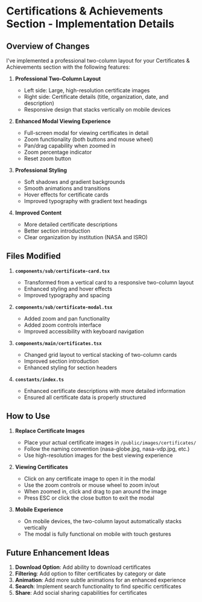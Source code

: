 # Certifications & Achievements Section - Implementation Details

## Overview of Changes

I've implemented a professional two-column layout for your Certificates & Achievements section with the following features:

1. **Professional Two-Column Layout**
   - Left side: Large, high-resolution certificate images
   - Right side: Certificate details (title, organization, date, and description)
   - Responsive design that stacks vertically on mobile devices

2. **Enhanced Modal Viewing Experience**
   - Full-screen modal for viewing certificates in detail
   - Zoom functionality (both buttons and mouse wheel)
   - Pan/drag capability when zoomed in
   - Zoom percentage indicator
   - Reset zoom button

3. **Professional Styling**
   - Soft shadows and gradient backgrounds
   - Smooth animations and transitions
   - Hover effects for certificate cards
   - Improved typography with gradient text headings

4. **Improved Content**
   - More detailed certificate descriptions
   - Better section introduction
   - Clear organization by institution (NASA and ISRO)

## Files Modified

1. **`components/sub/certificate-card.tsx`**
   - Transformed from a vertical card to a responsive two-column layout
   - Enhanced styling and hover effects
   - Improved typography and spacing

2. **`components/sub/certificate-modal.tsx`**
   - Added zoom and pan functionality
   - Added zoom controls interface
   - Improved accessibility with keyboard navigation

3. **`components/main/certificates.tsx`**
   - Changed grid layout to vertical stacking of two-column cards
   - Improved section introduction
   - Enhanced styling for section headers

4. **`constants/index.ts`**
   - Enhanced certificate descriptions with more detailed information
   - Ensured all certificate data is properly structured

## How to Use

1. **Replace Certificate Images**
   - Place your actual certificate images in `/public/images/certificates/`
   - Follow the naming convention (nasa-globe.jpg, nasa-vdp.jpg, etc.)
   - Use high-resolution images for the best viewing experience

2. **Viewing Certificates**
   - Click on any certificate image to open it in the modal
   - Use the zoom controls or mouse wheel to zoom in/out
   - When zoomed in, click and drag to pan around the image
   - Press ESC or click the close button to exit the modal

3. **Mobile Experience**
   - On mobile devices, the two-column layout automatically stacks vertically
   - The modal is fully functional on mobile with touch gestures

## Future Enhancement Ideas

1. **Download Option**: Add ability to download certificates
2. **Filtering**: Add option to filter certificates by category or date
3. **Animation**: Add more subtle animations for an enhanced experience
4. **Search**: Implement search functionality to find specific certificates
5. **Share**: Add social sharing capabilities for certificates
